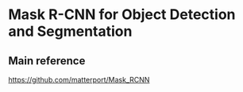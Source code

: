 # Mask R-CNN for Object Detection and Segmentation

## Main reference
https://github.com/matterport/Mask_RCNN

